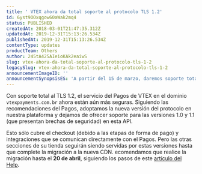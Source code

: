```yaml
---
title: ' VTEX ahora da total soporte al protocolo TLS 1.2'
id: 6yst9OOxqgow60aWak2mq4
status: PUBLISHED
createdAt: 2018-03-01T21:47:35.312Z
updatedAt: 2019-12-31T15:13:26.534Z
publishedAt: 2019-12-31T15:13:26.534Z
contentType: updates
productTeam: Others
author: 245tA425AIeioKAk2eaiwS
slug: vtex-ahora-da-total-soporte-al-protocolo-tls-1-2
legacySlug: vtex-ahora-da-total-soporte-al-protocolo-tls-1-2
announcementImageID: ''
announcementSynopsisES: 'A partir del 15 de marzo, daremos soporte total al protocolo TLS 1.2, garantizando más seguridad para su tienda.'
---
```


Con soporte total al TLS 1.2, el servicio del Pagos de VTEX en el dominio `vtexpayments.com.br` ahora están aún más seguras. Siguiendo las recomendaciones del Pagos, adoptamos la nueva versión del protocolo en nuestra plataforma y dejamos de ofrecer soporte para las versiones 1.0 y 1.1 (que presentan brechas de seguridad) en esta API. 

Esto sólo cubre el checkout (debido a las etapas de forma de pago) y integraciones que se comunican directamente con el Pagos. Pero las otras secciones de su tienda seguirán siendo servidas por estas versiones hasta que complete la migración a la nueva CDN. ecomendamos que realice la migración hasta el __20 de abril__, siguiendo los pasos de este [artículo del Help](/es/tutorial/activar-nueva-cdn-de-vtex).
